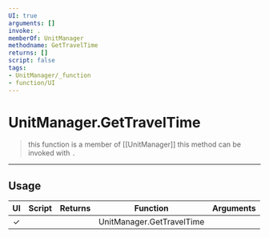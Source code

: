 ```yaml
---
UI: true
arguments: []
invoke: .
memberOf: UnitManager
methodname: GetTravelTime
returns: []
script: false
tags:
- UnitManager/_function
- function/UI
---
```

# UnitManager.GetTravelTime
> this function is a member of [[UnitManager]]
> this method can be invoked with `.`
-----
## Usage
|  UI | Script | Returns | Function | Arguments |
|:---:|:------:|-------:|:--------:|:---------|
|✓| ||UnitManager.GetTravelTime||
